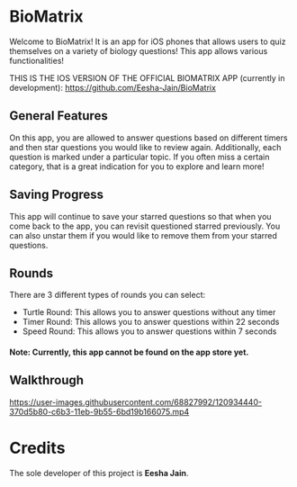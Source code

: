 # BioMatrix
Welcome to BioMatrix! It is an app for iOS phones that allows users to quiz themselves on a variety of biology questions! This app allows various functionalities!

THIS IS THE IOS VERSION OF THE OFFICIAL BIOMATRIX APP (currently in development): https://github.com/Eesha-Jain/BioMatrix

## General Features
On this app, you are allowed to answer questions based on different timers and then star questions you would like to review again. Additionally, each question is marked under a particular topic. If you often miss a certain category, that is a great indication for you to explore and learn more!

## Saving Progress
This app will continue to save your starred questions so that when you come back to the app, you can revisit questioned starred previously. You can also unstar them if you would like to remove them from your starred questions.

## Rounds
There are 3 different types of rounds you can select:
- Turtle Round: This allows you to answer questions without any timer
- Timer Round: This allows you to answer questions within 22 seconds
- Speed Round: This allows you to answer questions within 7 seconds

#### Note: Currently, this app cannot be found on the app store yet.

## Walkthrough
https://user-images.githubusercontent.com/68827992/120934440-370d5b80-c6b3-11eb-9b55-6bd19b166075.mp4

# Credits
The sole developer of this project is **Eesha Jain**.
